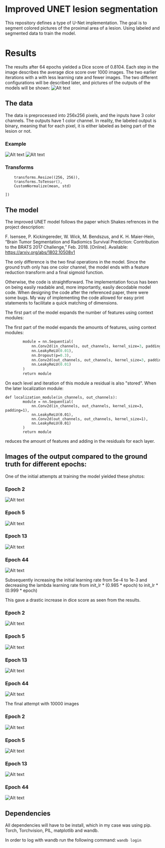 # Improved UNET lesion segmentation

This repository defines a type of U-Net implementation. The goal is to segment colored pictures of the proximal area of a lesion. Using labeled and segmented data to train the model.

# Results
The results after 64 epochs yielded a Dice score of 0.8104. Each step in the image describes the average dice score over 1000 images. The two earlier iterations with a with less learning rate and fewer images. The two different configurations will be described later, and pictures of the outputs of the models will be shown:
![Alt text](pictures/dice_score.png)


## The data
The data is preprocessed into 256x256 pixels, and the inputs have 3 color channels. The outputs have 1 color channel. In reality, the labeled output is binary, meaning that for each pixel, it is either labeled as being part of the lesion or not.

### Example
![Alt text](pictures/ISIC_0000011.jpg "Input")
![Alt text](pictures/ISIC_0000011_segmentation.png "Label")

### Transforms
```data_transform = transforms.Compose([
    transforms.Resize((256, 256)),
    transforms.ToTensor(),
    CustomNormalize(mean, std)
    
])
```
## The model
The improved UNET model follows the paper which Shakes refrences in the project description:

F. Isensee, P. Kickingereder, W. Wick, M. Bendszus, and K. H. Maier-Hein, “Brain Tumor Segmentation and Radiomics Survival Prediction: Contribution to the BRATS 2017 Challenge,” Feb. 2018. [Online]. Available: https://arxiv.org/abs/1802.10508v1

The only difference is the two final operations in the model. Since the ground truth only has one color channel, the model ends with a feature reduction transform and a final sigmoid function.

Otherwise, the code is straightforward. The implementation focus has been on being easily readable and, more importantly, easily decodable model code. When designing the code after the referenced paper, there were some bugs. My way of implementing the code allowed for easy print statements to facilitate a quick matching of dimensions.

The first part of the model expands the number of features using context modules:

The first part of the model expands the amounts of features, using context modules:
```def context_module(in_channels, out_channels):
        module = nn.Sequential(
            nn.Conv2d(in_channels, out_channels, kernel_size=3, padding=1),
            nn.LeakyReLU(0.01),
            nn.Dropout(p=0.3),
            nn.Conv2d(out_channels, out_channels, kernel_size=3, padding=1),
            nn.LeakyReLU(0.01)
        )
        return module
```
On each level and iteration of this module a residual is also "stored". When the later localization module:
```
def localization_module(in_channels, out_channels):
        module = nn.Sequential(
            nn.Conv2d(in_channels, out_channels, kernel_size=3, padding=1),
            nn.LeakyReLU(0.01),
            nn.Conv2d(out_channels, out_channels, kernel_size=1),
            nn.LeakyReLU(0.01)
        )
        return module
```

reduces the amount of features and adding in the residuals for each layer.

## Images of the output compared to the ground truth for different epochs:
One of the initial attempts at training the model yielded these photos:
### Epoch 2
![Alt text](pictures/Unknown.png "Epoch 2")
### Epoch 5
![Alt text](pictures/Unknown-2.png "Epoch 5")
### Epoch 13
![Alt text](pictures/Unknown-3.png "Epoch 13")
### Epoch 44
![Alt text](pictures/Unknown-4.png "Epoch 44")

Subsequently increasing the initial learning rate from 5e-4 to 1e-3 and decreasing the lambda learning rate from init_lr * (0.985 * epoch) to init_lr * (0.999 * epoch)

This gave a drastic increase in dice score as seen from the results.

### Epoch 2
![Alt text](pictures/Unknown-7.png "Epoch 2")
### Epoch 5
![Alt text](pictures/Unknown-8.png "Epoch 5")
### Epoch 13
![Alt text](pictures/Unknown-9.png "Epoch 13")
### Epoch 44
![Alt text](pictures/Unknown-10.png "Epoch 44")

The final attempt with 10000 images
### Epoch 2
![Alt text](pictures/Unknown-11.png "Epoch 2")
### Epoch 5
![Alt text](pictures/Unknown-12.png "Epoch 5")
### Epoch 13
![Alt text](pictures/Unknown-13.png "Epoch 13")
### Epoch 44
![Alt text](pictures/Unknown-14.png "Epoch 44")

## Dependencies

All dependencies will have to be install, which in my case was using pip. Torch, Torchvision, PIL, matplotlib and wandb.

In order to log with wandb run the following command: ```wandb login```

